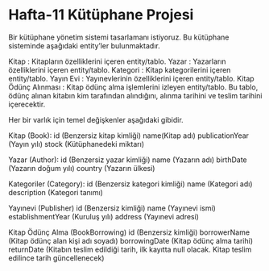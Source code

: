 # Hafta-11 Kütüphane Projesi
Bir kütüphane yönetim sistemi tasarlamanı istiyoruz. Bu kütüphane sisteminde aşağıdaki entity’ler bulunmaktadır.

Kitap : Kitapların özelliklerini içeren entity/tablo.
Yazar : Yazarların özelliklerini içeren entity/tablo.
Kategori : Kitap kategorilerini içeren entity/tablo.
Yayın Evi : Yayınevlerinin özelliklerini içeren entity/tablo.
Kitap Ödünç Alınması : Kitap ödünç alma işlemlerini izleyen entity/tablo. Bu tablo, ödünç alınan kitabın kim tarafından alındığını, alınma tarihini ve teslim tarihini içerecektir.

Her bir varlık için temel değişkenler aşağıdaki gibidir.

Kitap (Book):
id (Benzersiz kitap kimliği)
name(Kitap adı)
publicationYear (Yayın yılı)
stock (Kütüphanedeki miktarı)

Yazar (Author):
id (Benzersiz yazar kimliği)
name (Yazarın adı)
birthDate (Yazarın doğum yılı)
country (Yazarın ülkesi)

Kategoriler (Category):
id (Benzersiz kategori kimliği)
name (Kategori adı)
description (Kategori tanımı)

Yayınevi (Publisher)
id (Benzersiz kimliği)
name (Yayınevi ismi)
establishmentYear (Kuruluş yılı)
address (Yayınevi adresi)

Kitap Ödünç Alma (BookBorrowing)
id (Benzersiz kimliği)
borrowerName (Kitap ödünç alan kişi adı soyadı)
borrowingDate (Kitap ödünç alma tarihi)
returnDate (Kitabın teslim edildiği tarih, ilk kayıtta null olacak. Kitap teslim edilince tarih güncellenecek)
